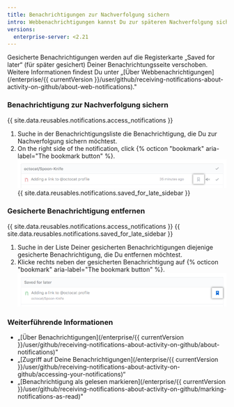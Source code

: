 ```yaml
---
title: Benachrichtigungen zur Nachverfolgung sichern
intro: Webbenachrichtigungen kannst Du zur späteren Nachverfolgung sichern.
versions:
  enterprise-server: <2.21
---
```


Gesicherte Benachrichtigungen werden auf die Registerkarte „Saved for later“ (für später gesichert) Deiner Benachrichtungsseite verschoben. Weitere Informationen findest Du unter „[Über Webbenachrichtigungen](/enterprise/{{ currentVersion }}/user/github/receiving-notifications-about-activity-on-github/about-web-notifications)."

### Benachrichtigung zur Nachverfolgung sichern

{{ site.data.reusables.notifications.access_notifications }}
1. Suche in der Benachrichtigungsliste die Benachrichtigung, die Du zur Nachverfolgung sichern möchtest.
1. On the right side of the notification, click
{% octicon "bookmark" aria-label="The bookmark button" %}.
![Schaltfläche zum Sichern einer Benachrichtigung](/assets/images/help/notifications/save_notification.png)
{{ site.data.reusables.notifications.saved_for_late_sidebar }}

### Gesicherte Benachrichtigung entfernen

{{ site.data.reusables.notifications.access_notifications }}
{{ site.data.reusables.notifications.saved_for_late_sidebar }}
1. Suche in der Liste Deiner gesicherten Benachrichtigungen diejenige gesicherte Benachrichtigung, die Du entfernen möchtest.
1. Klicke rechts neben der gesicherten Benachrichtigung auf {% octicon "bookmark" aria-label="The bookmark button" %}. ![Schaltfläche zum Entfernen gesicherter Benachrichtigungen](/assets/images/help/notifications/remove-saved-notification.png)

### Weiterführende Informationen

- „[Über Benachrichtigungen](/enterprise/{{ currentVersion }}/user/github/receiving-notifications-about-activity-on-github/about-notifications)"
- „[Zugriff auf Deine Benachrichtigungen](/enterprise/{{ currentVersion }}/user/github/receiving-notifications-about-activity-on-github/accessing-your-notifications)“
- „[Benachrichtigung als gelesen markieren](/enterprise/{{ currentVersion }}/user/github/receiving-notifications-about-activity-on-github/marking-notifications-as-read)"
